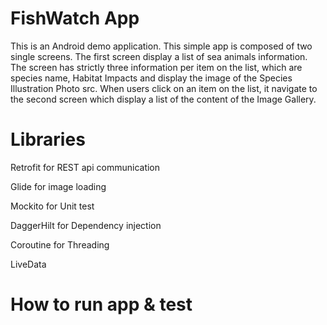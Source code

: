 # FishWatch App

This is an Android demo application. This simple app is composed of two single screens. The first screen display a list of sea animals information.
The screen has strictly three information per item on the list, which are  species name, Habitat Impacts and display the image of the Species Illustration Photo src.
When users click on an item on the list, it navigate to the second screen which display a list of the content of the Image Gallery.

# Libraries
Retrofit for REST api communication

Glide for image loading

Mockito for Unit test

DaggerHilt for Dependency injection

Coroutine for Threading

LiveData

# How to run app & test

